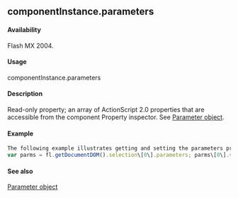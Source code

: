 ## componentInstance.parameters

#### Availability

Flash MX 2004.

#### Usage

componentInstance.parameters

#### Description

Read-only property; an array of ActionScript 2.0 properties that are accessible from the component Property inspector. See [Parameter object](../Parameter_object/parameter_summary.md).

#### Example

```javascript
The following example illustrates getting and setting the parameters property:
var parms = fl.getDocumentDOM().selection\[0\].parameters; parms\[0\].value = "some value";

```
#### See also

[Parameter object](../Parameter_object/parameter_summary.md)
